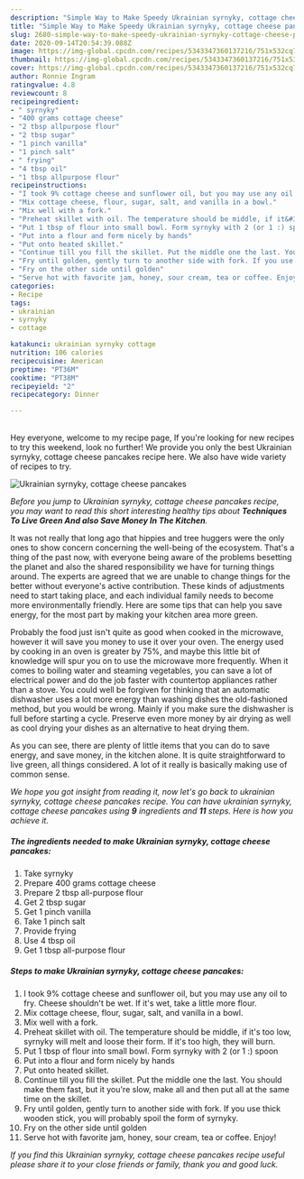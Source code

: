 ```yaml
---
description: "Simple Way to Make Speedy Ukrainian syrnyky, cottage cheese pancakes"
title: "Simple Way to Make Speedy Ukrainian syrnyky, cottage cheese pancakes"
slug: 2680-simple-way-to-make-speedy-ukrainian-syrnyky-cottage-cheese-pancakes
date: 2020-09-14T20:54:39.088Z
image: https://img-global.cpcdn.com/recipes/5343347360137216/751x532cq70/ukrainian-syrnyky-cottage-cheese-pancakes-recipe-main-photo.jpg
thumbnail: https://img-global.cpcdn.com/recipes/5343347360137216/751x532cq70/ukrainian-syrnyky-cottage-cheese-pancakes-recipe-main-photo.jpg
cover: https://img-global.cpcdn.com/recipes/5343347360137216/751x532cq70/ukrainian-syrnyky-cottage-cheese-pancakes-recipe-main-photo.jpg
author: Ronnie Ingram
ratingvalue: 4.8
reviewcount: 8
recipeingredient:
- " syrnyky"
- "400 grams cottage cheese"
- "2 tbsp allpurpose flour"
- "2 tbsp sugar"
- "1 pinch vanilla"
- "1 pinch salt"
- " frying"
- "4 tbsp oil"
- "1 tbsp allpurpose flour"
recipeinstructions:
- "I took 9% cottage cheese and sunflower oil, but you may use any oil to fry. Cheese shouldn&#39;t be wet. If it&#39;s wet, take a little more flour."
- "Mix cottage cheese, flour, sugar, salt, and vanilla in a bowl."
- "Mix well with a fork."
- "Preheat skillet with oil. The temperature should be middle, if it&#39;s too low, syrnyky will melt and loose their form. If it&#39;s too high, they will burn."
- "Put 1 tbsp of flour into small bowl. Form syrnyky with 2 (or 1 :) spoon"
- "Put into a flour and form nicely by hands"
- "Put onto heated skillet."
- "Continue till you fill the skillet. Put the middle one the last. You should make them fast, but it you&#39;re slow, make all and then put all at the same time on the skillet."
- "Fry until golden, gently turn to another side with fork. If you use thick wooden stick, you will probably spoil the form of syrnyky."
- "Fry on the other side until golden"
- "Serve hot with favorite jam, honey, sour cream, tea or coffee. Enjoy!"
categories:
- Recipe
tags:
- ukrainian
- syrnyky
- cottage

katakunci: ukrainian syrnyky cottage 
nutrition: 106 calories
recipecuisine: American
preptime: "PT36M"
cooktime: "PT38M"
recipeyield: "2"
recipecategory: Dinner

---
```

<br>
Hey everyone, welcome to my recipe page, If you're looking for new recipes to try this weekend, look no further! We provide you only the best Ukrainian syrnyky, cottage cheese pancakes recipe here. We also have wide variety of recipes to try.
<br>


![Ukrainian syrnyky, cottage cheese pancakes](https://img-global.cpcdn.com/recipes/5343347360137216/751x532cq70/ukrainian-syrnyky-cottage-cheese-pancakes-recipe-main-photo.jpg)

<i>Before you jump to Ukrainian syrnyky, cottage cheese pancakes recipe, you may want to read this short interesting healthy tips about 
<strong>Techniques To Live Green And also Save Money In The Kitchen</strong>.</i>
</br>

It was not really that long ago that hippies and tree huggers were the only ones to show concern concerning the well-being of the ecosystem. That's a thing of the past now, with everyone being aware of the problems besetting the planet and also the shared responsibility we have for turning things around. The experts are agreed that we are unable to change things for the better without everyone's active contribution. These kinds of adjustments need to start taking place, and each individual family needs to become more environmentally friendly. Here are some tips that can help you save energy, for the most part by making your kitchen area more green.

Probably the food just isn't quite as good when cooked in the microwave, however it will save you money to use it over your oven. The energy used by cooking in an oven is greater by 75%, and maybe this little bit of knowledge will spur you on to use the microwave more frequently. When it comes to boiling water and steaming vegetables, you can save a lot of electrical power and do the job faster with countertop appliances rather than a stove. You could well be forgiven for thinking that an automatic dishwasher uses a lot more energy than washing dishes the old-fashioned method, but you would be wrong. Mainly if you make sure the dishwasher is full before starting a cycle. Preserve even more money by air drying as well as cool drying your dishes as an alternative to heat drying them.

As you can see, there are plenty of little items that you can do to save energy, and save money, in the kitchen alone. It is quite straightforward to live green, all things considered. A lot of it really is basically making use of common sense.


<i>We hope you got insight from reading it, now let's go back to ukrainian syrnyky, cottage cheese pancakes recipe. You can have ukrainian syrnyky, cottage cheese pancakes using <strong>9</strong> ingredients and <strong>11</strong> steps. Here is how you achieve it.
</i>

##### The ingredients needed to make Ukrainian syrnyky, cottage cheese pancakes:

1. Take  syrnyky
1. Prepare 400 grams cottage cheese
1. Prepare 2 tbsp all-purpose flour
1. Get 2 tbsp sugar
1. Get 1 pinch vanilla
1. Take 1 pinch salt
1. Provide  frying
1. Use 4 tbsp oil
1. Get 1 tbsp all-purpose flour


##### Steps to make Ukrainian syrnyky, cottage cheese pancakes:

1. I took 9% cottage cheese and sunflower oil, but you may use any oil to fry. Cheese shouldn&#39;t be wet. If it&#39;s wet, take a little more flour.
1. Mix cottage cheese, flour, sugar, salt, and vanilla in a bowl.
1. Mix well with a fork.
1. Preheat skillet with oil. The temperature should be middle, if it&#39;s too low, syrnyky will melt and loose their form. If it&#39;s too high, they will burn.
1. Put 1 tbsp of flour into small bowl. Form syrnyky with 2 (or 1 :) spoon
1. Put into a flour and form nicely by hands
1. Put onto heated skillet.
1. Continue till you fill the skillet. Put the middle one the last. You should make them fast, but it you&#39;re slow, make all and then put all at the same time on the skillet.
1. Fry until golden, gently turn to another side with fork. If you use thick wooden stick, you will probably spoil the form of syrnyky.
1. Fry on the other side until golden
1. Serve hot with favorite jam, honey, sour cream, tea or coffee. Enjoy!


<i>If you find this Ukrainian syrnyky, cottage cheese pancakes recipe useful please share it to your close friends or family, thank you and good luck.</i>

